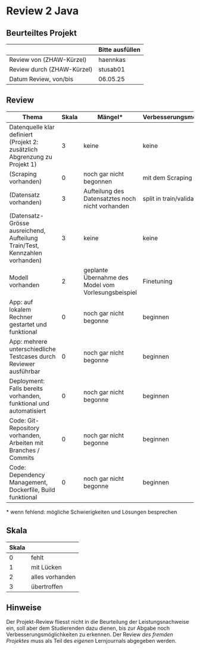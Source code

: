 ﻿# Review 2 Java

## Beurteiltes Projekt

|       | Bitte ausfüllen |
|-------|-----------------|
| Review von (ZHAW-Kürzel) |      haennkas      |
| Review durch (ZHAW-Kürzel) |    stusab01        |
| Datum Review, von/bis |   06.05.25   |

## Review

| Thema                                                                      | Skala | Mängel* | Verbesserungsmöglichkeiten* |
|----------------------------------------------------------------------------|-------|--------|----------------------------|
| Datenquelle klar definiert (Projekt 2: zusätzlich Abgrenzung zu Projekt 1) | 3  | keine   | keine                       |
| (Scraping vorhanden)                                                         | 0  | noch gar nicht begonnen   | mit dem Scraping beginnen                       |
| (Datensatz vorhanden)                                                        | 3  |  Aufteilung des Datensatztes noch nicht vorhanden  | split in train/validation                       |
| (Datensatz-Grösse ausreichend, Aufteilung Train/Test, Kennzahlen vorhanden)  | 3  | keine   | keine                       |
| Modell vorhanden                                                           | 2  | geplante Übernahme des Model vom Vorlesungsbeispiel   | Finetuning                       |
| App: auf lokalem Rechner gestartet und funktional                          | 0  | noch gar nicht begonne   | beginnen                       |
| App: mehrere unterschiedliche Testcases durch Reviewer ausführbar          | 0  | noch gar nicht begonne   | beginnen                       |
| Deployment: Falls bereits vorhanden, funktional und automatisiert          | 0  | noch gar nicht begonne   | beginnen                       |
| Code: Git-Repository vorhanden, Arbeiten mit Branches / Commits            | 0  | noch gar nicht begonne   | beginnen                       |
| Code: Dependency Management, Dockerfile, Build funktional                  | 0  | noch gar nicht begonne   | beginnen                       |

\* wenn fehlend: mögliche Schwierigkeiten und Lösungen besprechen

## Skala

| Skala |                 |
|-------|-----------------|
| 0     | fehlt           |
| 1     | mit Lücken      |
| 2     | alles vorhanden |
| 3     | übertroffen     |

## Hinweise

Der Projekt-Review fliesst nicht in die Beurteilung der Leistungsnachweise ein, soll aber dem Studierenden dazu dienen, bis zur Abgabe noch Verbesserungsmöglichkeiten zu erkennen. Der Review *des fremden Projektes* muss als Teil des *eigenen* Lernjournals abgegeben werden.
